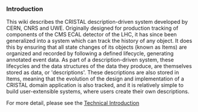 ### Introduction

This wiki describes the CRISTAL description-driven system developed by CERN, CNRS and UWE. Originally designed for production tracking of components of the CMS ECAL detector of the LHC, it has since been generalized into a system which can track the history of any object. It does this by ensuring that all state changes of its objects (known as Items) are organized and recorded by following a defined lifecycle, generating annotated event data. As part of a description-driven system, these lifecycles and the data structures of the data they produce, are themselves stored as data, or 'descriptions'. These descriptions are also stored in Items, meaning that the evolution of the design and implementation of a CRISTAL domain application is also tracked, and it is relatively simple to build user-extensible systems, where users create their own descriptions.

For more detail, please see the [Technical Introduction](Technical-Introduction)